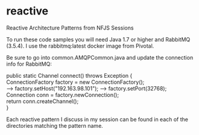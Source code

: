 # reactive
Reactive Architecture Patterns from NFJS Sessions

To run these code samples you will need Java 1.7 or higher and RabbitMQ (3.5.4). I use the rabbitmq:latest docker image from Pivotal.

Be sure to go into common.AMQPCommon.java and update the connection info for RabbitMQ:

public static Channel connect() throws Exception {	
	ConnectionFactory factory = new ConnectionFactory();	
-->	factory.setHost("192.163.98.101");
-->	factory.setPort(32768);
	Connection conn = factory.newConnection();	
	return conn.createChannel();	
}


Each reactive pattern I discuss in my session can be found in each of the directories matching the pattern name.


